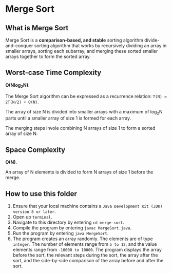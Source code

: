 # Merge Sort

## What is Merge Sort
Merge Sort is a **comparison-based, and stable** sorting algorithm divide-and-conquer sorting algorithm that works by recursively dividing an array in smaller arrays, sorting each subarray, and merging these sorted smaller arrays together to form the sorted array.

## Worst-case Time Complexity
**O(Nlog<sub>2</sub>N)**.

The Merge Sort algorithm can be expressed as a recurrence relation: `T(N) = 2T(N/2) + O(N)`. 

The array of size N is divided into smaller arrays with a maximum of log<sub>2</sub>N parts until a smaller array of size 1 is formed for each array.

The merging steps invole combining N arrays of size 1 to form a sorted array of size N.

## Space Complexity
**O(N)**.

An array of N elements is divided to form N arrays of size 1 before the merge.

## How to use this folder
1. Ensure that your local machine contains a `Java Development Kit (JDK) version 8 or later`.
2. Open up `terminal`.
3. Navigate to this directory by entering `cd merge-sort`.
4. Compile the program by entering `javac MergeSort.java`.
5. Run the program by entering `java MergeSort`.
6. The program creates an array randomly. The elements are of type `integer`. The number of elements range from `5 to 12`, and the value elements range from `-10000 to 10000`. The program displays the array before the sort, the relevant steps during the sort, the array after the sort, and the side-by-side comparison of the array before and after the sort.
